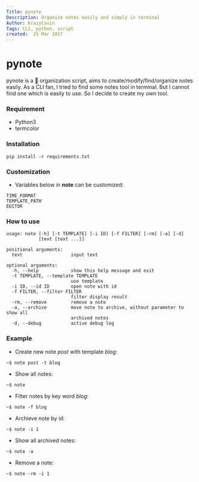 ```yaml
---
Title: pynote
Description: Organize notes easily and simply in terminal
Author: KrazyCavin
Tags: CLI, python, script
created:  25 Mar 2017
---
```


pynote
==========
pynote is a :notebook_with_decorative_cover: organization script, aims to create/modify/find/organize notes easily. As a CLI fan, I tried to find some notes tool in terminal. But I cannot find one which is easily to use. So I decide to create my own tool.

### Requirement
* Python3
* termcolor

### Installation
```
pip install -r requirements.txt

```

### Customization
* Variables below in **note**  can be customized:
```
TIME_FORMAT
TEMPLATE_PATH
EDITOR
```
### How to use
```
usage: note [-h] [-t TEMPLATE] [-i ID] [-f FILTER] [-rm] [-a] [-d]
            [text [text ...]]

positional arguments:
  text                  input text

optional arguments:
  -h, --help            show this help message and exit
  -t TEMPLATE, --template TEMPLATE
                        use template
  -i ID, --id ID        open note with id
  -f FILTER, --filter FILTER
                        filter display result
  -rm, --remove         remove a note
  -a, --archive         move note to archive, without parameter to show all
                        archived notes
  -d, --debug           active debug log
```

### Example
* Create new note *post* with template *blog*:

```~$ note post -t blog```

* Show all notes:

```~$ note```

* Filter notes by key word *blog*:

```~$ note -f blog```

* Archieve note by id:

```~$ note -i 1```

* Show all archived notes:

```~$ note -a```

* Remove a note:

```~$ note -rm -i 1```
